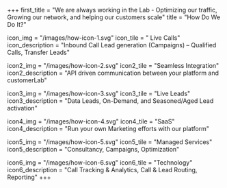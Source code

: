 +++
first_title = "We are always working in the Lab - Optimizing our traffic, Growing our network, and helping our customers scale"
title = "How Do We Do It?"

icon_img = "/images/how-icon-1.svg"
icon_tile = " Live Calls"
icon_description = "Inbound Call Lead generation (Campaigns) – Qualified Calls, Transfer Leads"

icon2_img = "/images/how-icon-2.svg"
icon2_tile = "Seamless Integration"
icon2_description = "API driven communication between your platform and customerLab"

icon3_img = "/images/how-icon-3.svg"
icon3_tile = "Live Leads"
icon3_description = "Data Leads, On-Demand, and Seasoned/Aged Lead activation"

icon4_img = "/images/how-icon-4.svg"
icon4_tile = "SaaS"
icon4_description = "Run your own Marketing efforts with our platform"

icon5_img = "/images/how-icon-5.svg"
icon5_tile = "Managed Services"
icon5_description = "Consultancy, Campaigns, Optimization"

icon6_img = "/images/how-icon-6.svg"
icon6_tile = "Technology"
icon6_description = "Call Tracking & Analytics, Call & Lead Routing, Reporting"
+++
